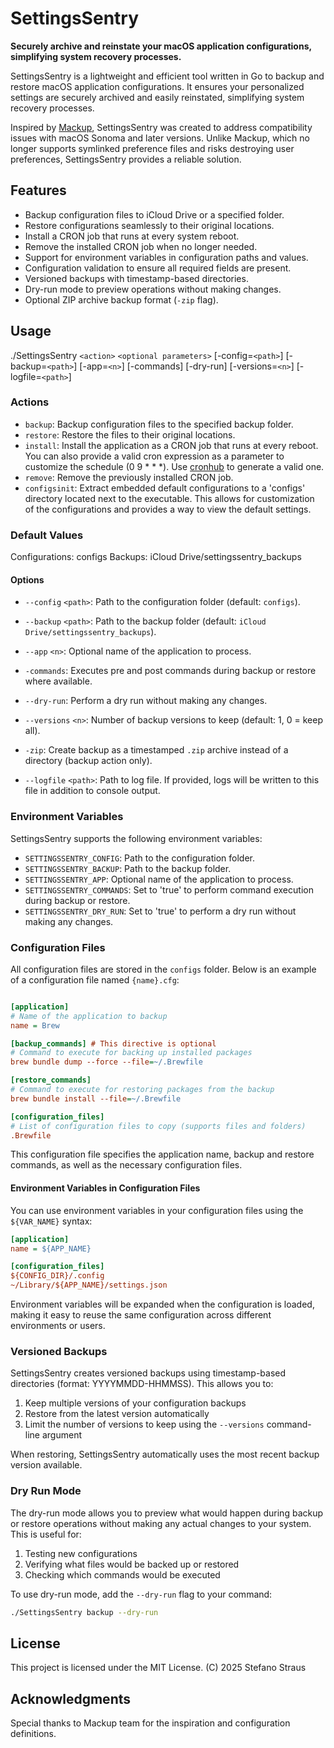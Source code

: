 # SettingsSentry

__Securely archive and reinstate your macOS application configurations, simplifying system recovery processes.__

SettingsSentry is a lightweight and efficient tool written in Go to backup and restore macOS application configurations. It ensures your personalized settings are securely archived and easily reinstated, simplifying system recovery processes.

Inspired by [Mackup](https://github.com/lra/mackup), SettingsSentry was created to address compatibility issues with macOS Sonoma and later versions. Unlike Mackup, which no longer supports symlinked preference files and risks destroying user preferences, SettingsSentry provides a reliable solution.

## Features

- Backup configuration files to iCloud Drive or a specified folder.
- Restore configurations seamlessly to their original locations.
- Install a CRON job that runs at every system reboot.
- Remove the installed CRON job when no longer needed.
- Support for environment variables in configuration paths and values.
- Configuration validation to ensure all required fields are present.
- Versioned backups with timestamp-based directories.
- Dry-run mode to preview operations without making changes.
- Optional ZIP archive backup format (`-zip` flag).


## Usage

./SettingsSentry `<action>` `<optional parameters>` [-config=`<path>`] [-backup=`<path>`] [-app=`<n>`] [-commands] [-dry-run] [-versions=`<n>`] [-logfile=`<path>`]

### Actions

- `backup`: Backup configuration files to the specified backup folder.
- `restore`: Restore the files to their original locations.
- `install`: Install the application as a CRON job that runs at every reboot.
    You can also provide a valid cron expression as a parameter to customize the schedule (0 9 \* \* \*). Use [cronhub](https://crontab.cronhub.io) to generate a valid one.
- `remove`: Remove the previously installed CRON job.
- `configsinit`: Extract embedded default configurations to a 'configs' directory located next to the executable. This allows for customization of the configurations and provides a way to view the default settings.

### Default Values

Configurations: configs
Backups: iCloud Drive/settingssentry_backups

#### Options

- `--config` `<path>`: Path to the configuration folder (default: `configs`).

- `--backup` `<path>`: Path to the backup folder (default: `iCloud Drive/settingssentry_backups`).

- `--app` `<n>`: Optional name of the application to process.

- `-commands`: Executes pre and post commands during backup or restore where available.

- `--dry-run`: Perform a dry run without making any changes.

- `--versions` `<n>`: Number of backup versions to keep (default: 1, 0 = keep all).

- `-zip`: Create backup as a timestamped `.zip` archive instead of a directory (backup action only).


- `--logfile` `<path>`: Path to log file. If provided, logs will be written to this file in addition to console output.

### Environment Variables

SettingsSentry supports the following environment variables:

- `SETTINGSSENTRY_CONFIG`: Path to the configuration folder.
- `SETTINGSSENTRY_BACKUP`: Path to the backup folder.
- `SETTINGSSENTRY_APP`: Optional name of the application to process.
- `SETTINGSSENTRY_COMMANDS`: Set to 'true' to perform command execution during backup or restore.
- `SETTINGSSENTRY_DRY_RUN`: Set to 'true' to perform a dry run without making any changes.

### Configuration Files

All configuration files are stored in the `configs` folder. Below is an example of a configuration file named `{name}.cfg`:

```ini

[application]
# Name of the application to backup
name = Brew

[backup_commands] # This directive is optional
# Command to execute for backing up installed packages
brew bundle dump --force --file=~/.Brewfile

[restore_commands]
# Command to execute for restoring packages from the backup
brew bundle install --file=~/.Brewfile

[configuration_files]
# List of configuration files to copy (supports files and folders)
.Brewfile

```

This configuration file specifies the application name, backup and restore commands, as well as the necessary configuration files.

#### Environment Variables in Configuration Files

You can use environment variables in your configuration files using the `${VAR_NAME}` syntax:

```ini
[application]
name = ${APP_NAME}

[configuration_files]
${CONFIG_DIR}/.config
~/Library/${APP_NAME}/settings.json
```

Environment variables will be expanded when the configuration is loaded, making it easy to reuse the same configuration across different environments or users.

### Versioned Backups

SettingsSentry creates versioned backups using timestamp-based directories (format: YYYYMMDD-HHMMSS). This allows you to:

1. Keep multiple versions of your configuration backups
2. Restore from the latest version automatically
3. Limit the number of versions to keep using the `--versions` command-line argument

When restoring, SettingsSentry automatically uses the most recent backup version available.

### Dry Run Mode

The dry-run mode allows you to preview what would happen during backup or restore operations without making any actual changes to your system. This is useful for:

1. Testing new configurations
2. Verifying what files would be backed up or restored
3. Checking which commands would be executed

To use dry-run mode, add the `--dry-run` flag to your command:

```sh
./SettingsSentry backup --dry-run
```

## License

This project is licensed under the MIT License.
(C) 2025 Stefano Straus

## Acknowledgments

Special thanks to Mackup team for the inspiration and configuration definitions.
